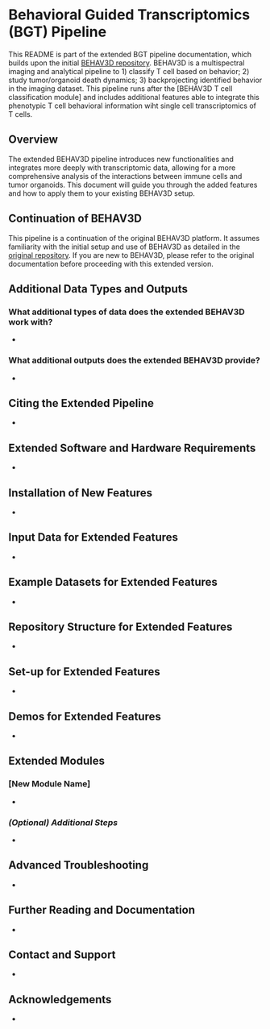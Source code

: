 # Behavioral Guided Transcriptomics (BGT) Pipeline

This README is part of the extended BGT pipeline documentation, which builds upon the initial [BEHAV3D repository](https://github.com/AlievaRios/BEHAV3D). BEHAV3D is a multispectral imaging and analytical pipeline to 1) classify T cell based on behavior; 2) study tumor/organoid death dynamics; 3) backprojecting identified behavior in the imaging dataset. This pipeline runs after the [BEHAV3D T cell classification module] and includes additional features able to integrate this phenotypic T cell behavioral information wiht single cell transcriptomics of T cells. 

## Overview

The extended BEHAV3D pipeline introduces new functionalities and integrates more deeply with transcriptomic data, allowing for a more comprehensive analysis of the interactions between immune cells and tumor organoids. This document will guide you through the added features and how to apply them to your existing BEHAV3D setup.

## Continuation of BEHAV3D

This pipeline is a continuation of the original BEHAV3D platform. It assumes familiarity with the initial setup and use of BEHAV3D as detailed in the [original repository](https://github.com/AlievaRios/BEHAV3D). If you are new to BEHAV3D, please refer to the original documentation before proceeding with this extended version.

## Additional Data Types and Outputs

### What additional types of data does the extended BEHAV3D work with?

- [//]: # (Commented instructions: Describe any new data types that the extended pipeline can process, such as additional imaging modalities or integration with other types of 'omics' data.)

### What additional outputs does the extended BEHAV3D provide?

- [//]: # (Commented instructions: List new outputs that the extended pipeline will generate, such as advanced visualizations, integration with genomic data, etc.)

## Citing the Extended Pipeline

- [//]: # (Commented instructions: Provide a reference format for users to cite the extended pipeline if it has been published or is available as a preprint.)

## Extended Software and Hardware Requirements

- [//]: # (Commented instructions: Mention any new software, hardware, or other system requirements that are specific to the extended pipeline.)

## Installation of New Features

- [//]: # (Commented instructions: Outline the steps for installing new components of the extended pipeline, including any additional libraries or dependencies.)

## Input Data for Extended Features

- [//]: # (Commented instructions: Explain how users should prepare and organize their data to make use of the new features in the extended pipeline.)

## Example Datasets for Extended Features

- [//]: # (Commented instructions: If applicable, provide links to example datasets that are specifically used for demonstrating the new features of the extended pipeline.)

## Repository Structure for Extended Features

- [//]: # (Commented instructions: Describe the organization of the repository, including where users can find scripts, configurations, and data related to the new features.)

## Set-up for Extended Features

- [//]: # (Commented instructions: Detail any additional setup or configuration steps required to use the new features.)

## Demos for Extended Features

- [//]: # (Commented instructions: If you have created demos to showcase the new features, provide instructions on how users can run these demos.)

## Extended Modules

### [New Module Name]

- [//]: # (Commented instructions: Provide a brief description of each new module, how to run it, and what outputs it generates.)

### ***(Optional) Additional Steps***

- [//]: # (Commented instructions: If there are optional steps or alternative modules, describe them here.)

## Advanced Troubleshooting

- [//]: # (Commented instructions: Offer solutions to issues that may arise specifically in relation to the new features.)

## Further Reading and Documentation

- [//]: # (Commented instructions: If there's further documentation, such as a wiki, or publications related to the extended features, provide links here.)

## Contact and Support

- [//]: # (Commented instructions: Offer guidance on how users can seek help or support for the extended pipeline.)

## Acknowledgements

- [//]: # (Commented instructions: Acknowledge any contributors, funding sources, or institutions that supported the development of the extended features.)
